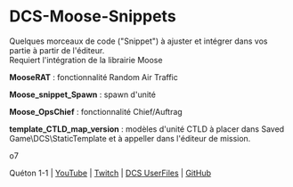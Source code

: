 # DCS-Moose-Snippets

Quelques morceaux de code ("Snippet") à ajuster et intégrer dans vos partie à partir de l'éditeur.  
Requiert l'intégration de la librairie Moose  

**MooseRAT** : fonctionnalité Random Air Traffic  
  
**Moose_snippet_Spawn** : spawn d'unité  
  
**Moose_OpsChief** : fonctionnalité Chief/Auftrag  
  
**template_CTLD_map_version** : modèles d'unité CTLD à placer dans Saved Game\DCS\StaticTemplate et à appeller dans l'éditeur de mission.  

o7  

Quéton 1-1 | [YouTube](https://www.youtube.com/channel/UCkYOYKrKMwCV-3yASP9gf8Q) | [Twitch](https://www.twitch.tv/queton11) | [DCS UserFiles](https://www.digitalcombatsimulator.com/fr/files/filter/user-is-TheJGi/apply/) | [GitHub](https://github.com/Queton1-1)
